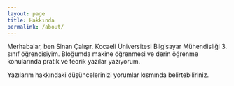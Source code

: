 ```yaml
---
layout: page
title: Hakkında
permalink: /about/
---
```

Merhabalar,
ben Sinan Çalışır. Kocaeli Üniversitesi Bilgisayar Mühendisliği 3. sınıf öğrencisiyim. Bloğumda makine öğrenmesi ve derin öğrenme konularında pratik ve teorik yazılar yazıyorum. 

Yazılarım hakkındaki düşüncelerinizi yorumlar kısmında belirtebiliriniz.
